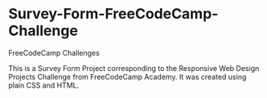 # Survey-Form-FreeCodeCamp-Challenge
FreeCodeCamp Challenges

This is a Survey Form Project corresponding to the Responsive Web Design Projects Challenge from FreeCodeCamp Academy. It was created using plain CSS and HTML.
